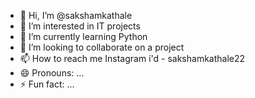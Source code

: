 - 👋 Hi, I’m @sakshamkathale
- 👀 I’m interested in IT projects
- 🌱 I’m currently learning Python
- 💞️ I’m looking to collaborate on a project
- 📫 How to reach me Instagram i'd - sakshamkathale22
- 😄 Pronouns: ...
- ⚡ Fun fact: ...

<!---
sakshamkathale/sakshamkathale is a ✨ special ✨ repository because its `README.md` (this file) appears on your GitHub profile.
You can click the Preview link to take a look at your changes.
--->
